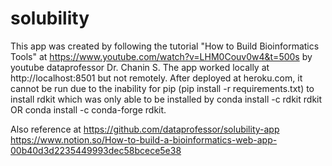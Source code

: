 # solubility
This app was created by following the tutorial "How to Build Bioinformatics Tools" at
https://www.youtube.com/watch?v=LHM0Couv0w4&t=500s by youtube dataprofessor Dr. Chanin S. 
The app worked locally at http://localhost:8501 but not remotely. After deployed at heroku.com, it cannot be run due to the inability for pip (pip install -r  requirements.txt) to install rdkit which was only able to be installed by conda install -c rdkit rdkit OR conda install -c conda-forge rdkit. 

Also reference at https://github.com/dataprofessor/solubility-app    
   https://www.notion.so/How-to-build-a-bioinformatics-web-app-00b40d3d2235449993dec58bcece5e38     
   
